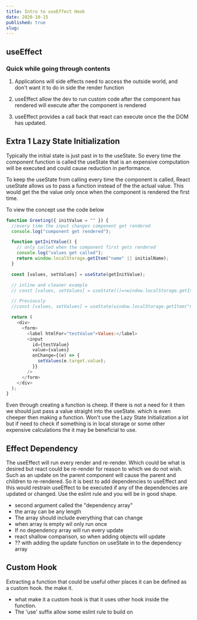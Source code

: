 ```yaml
---
title: Intro to useEffect Hook
date: 2020-10-15
published: true
slug:
---
```


## useEffect

### Quick while going through contents

1. Applications will side effects need to access the outside world, and don't want it to do in side the render function

2. useEffect allow the dev to run custom code after the component has rendered will execute after the component is rendered

3. useEffect provides a call back that react can execute once the the DOM has updated.

## Extra 1 Lazy State Initialization

Typically the initial state is just past in to the useState. So every time the component function is called the useState that is an expensive computation will be executed and could cause reduction in performance.

To keep the useState from calling every time the component is called, React useState allows us to pass a function instead of the the actual value. This would get the the value only once when the component is rendered the first time.

To view the concept use the code below

```js
function Greeting({ initValue = "" }) {
  //every time the input changes component get rendered
  console.log("component get rendered");

  function getInitValue() {
    // only called when the component first gets rendered
    console.log("values get called");
    return window.localStorage.getItem("name" || initialName);
  }

  const [values, setValues] = useState(getInitValue);

  // inline and cleaner example
  // const [values, setValues] = useState(()=>window.localStorage.getItem("name" || initialName));

  // Previously
  //const [values, setValues] = useState(window.localStorage.getItem("name" || initialName));

  return (
    <div>
      <form>
        <label htmlFor="testValue">Values:</label>
        <input
          id={testValue}
          value={values}
          onChange={(e) => {
            setValues(e.target.value);
          }}
        />
      </form>
    </div>
  );
}
```

Even through creating a function is cheep. If there is not a need for it then we should just pass a value straight into the useState. which is even cheeper then making a function. Won't use the Lazy State Initialization a lot but if need to check if something is in local storage or some other expensive calculations the it may be beneficial to use.

## Effect Dependency

The useEffect will run every render and re-render. Which could be what is desired but react could be re-render for reason to which we do not wish. Such as an update on the parent component will cause the parent and children to re-rendered. So it is best to add dependencies to useEffect and this would restrain useEffect to be executed if any of the dependencies are updated or changed. Use the eslint rule and you will be in good shape.

- second argument called the "dependency array"
- the array can be any length
- The array should include everything that can change
- when array is empty wil only run once
- If no dependency array will run every update
- react shallow comparison, so when adding objects will update
- ?? with adding the update function on useState in to the dependency array

## Custom Hook

Extracting a function that could be useful other places it can be defined as a custom hook. the make it.

- what make it a custom hook is that it uses other hook inside the function.
- The 'use' suffix allow some eslint rule to build on
